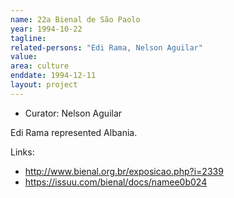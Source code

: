 ```yaml
---
name: 22a Bienal de São Paolo
year: 1994-10-22
tagline:
related-persons: "Edi Rama, Nelson Aguilar"
value:
area: culture
enddate: 1994-12-11
layout: project
---
```

* Curator: Nelson Aguilar

Edi Rama represented Albania.

Links:
* <http://www.bienal.org.br/exposicao.php?i=2339>
* <https://issuu.com/bienal/docs/namee0b024>
